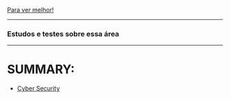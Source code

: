 [Para ver melhor!](https://julinha.gitbook.io/cybersecurity/)


---
### Estudos e testes sobre essa área
---

# SUMMARY:

* [Cyber Security](https://github.com/juliaRobertav/CyberSecurity/tree/main/studyCyber)
